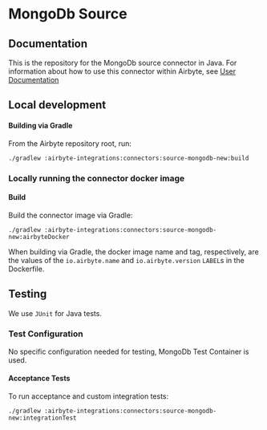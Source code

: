 # MongoDb Source

## Documentation
This is the repository for the MongoDb source connector in Java.
For information about how to use this connector within Airbyte, see [User Documentation](https://docs.airbyte.io/integrations/sources/mongodb-new)

## Local development

#### Building via Gradle
From the Airbyte repository root, run:
```
./gradlew :airbyte-integrations:connectors:source-mongodb-new:build
```

### Locally running the connector docker image

#### Build
Build the connector image via Gradle:
```
./gradlew :airbyte-integrations:connectors:source-mongodb-new:airbyteDocker
```
When building via Gradle, the docker image name and tag, respectively, are the values of the `io.airbyte.name` and `io.airbyte.version` `LABEL`s in
the Dockerfile.

## Testing
We use `JUnit` for Java tests.

### Test Configuration
No specific configuration needed for testing, MongoDb Test Container is used.

#### Acceptance Tests
To run acceptance and custom integration tests:
```
./gradlew :airbyte-integrations:connectors:source-mongodb-new:integrationTest
```
